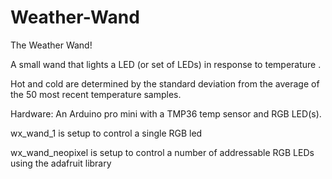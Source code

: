 # Weather-Wand

The Weather Wand! 

A small wand that lights a LED (or set of LEDs) in response to temperature .

Hot and cold are determined by the standard deviation from the average of the 50 most recent temperature samples.

Hardware: An Arduino pro mini with a TMP36 temp sensor and RGB LED(s).

wx_wand_1 is setup to control a single RGB led

wx_wand_neopixel is setup to control a number of addressable RGB LEDs using the adafruit library
